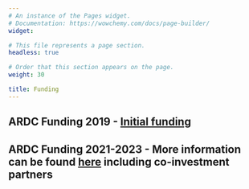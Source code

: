 ```yaml
---
# An instance of the Pages widget.
# Documentation: https://wowchemy.com/docs/page-builder/
widget: 

# This file represents a page section.
headless: true

# Order that this section appears on the page.
weight: 30

title: Funding
---
```

## ARDC Funding 2019 - [Initial funding](https://ardc.edu.au/project/austraits-a-curated-plant-trait-database-for-the-australian-flora/)

## ARDC Funding 2021-2023 - More information can be found [here](https://ardc.edu.au/project/austraits/) including co-investment partners
